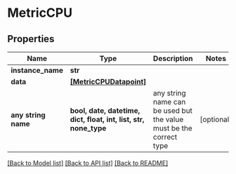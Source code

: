 # MetricCPU


## Properties
Name | Type | Description | Notes
------------ | ------------- | ------------- | -------------
**instance_name** | **str** |  | 
**data** | [**[MetricCPUDatapoint]**](MetricCPUDatapoint.md) |  | 
**any string name** | **bool, date, datetime, dict, float, int, list, str, none_type** | any string name can be used but the value must be the correct type | [optional]

[[Back to Model list]](../README.md#documentation-for-models) [[Back to API list]](../README.md#documentation-for-api-endpoints) [[Back to README]](../README.md)


